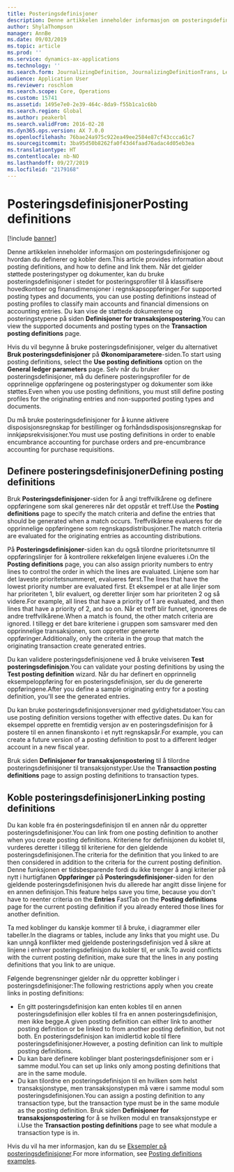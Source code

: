 ```yaml
---
title: Posteringsdefinisjoner
description: Denne artikkelen inneholder informasjon om posteringsdefinisjoner og hvordan du definerer og kobler dem. Når det gjelder støttede posteringstyper og dokumenter, kan du bruke posteringsdefinisjoner i stedet for posteringsprofiler til å klassifisere hovedkontoer og finansdimensjoner i regnskapsoppføringer.
author: ShylaThompson
manager: AnnBe
ms.date: 09/03/2019
ms.topic: article
ms.prod: ''
ms.service: dynamics-ax-applications
ms.technology: ''
ms.search.form: JournalizingDefinition, JournalizingDefinitionTrans, LedgerParameters
audience: Application User
ms.reviewer: roschlom
ms.search.scope: Core, Operations
ms.custom: 15741
ms.assetid: 1495e7e0-2e39-464c-8da9-f55b1ca1c6bb
ms.search.region: Global
ms.author: peakerbl
ms.search.validFrom: 2016-02-28
ms.dyn365.ops.version: AX 7.0.0
ms.openlocfilehash: 76bae24a975c922ea49ee2584e87cf43ccca61c7
ms.sourcegitcommit: 3ba95d50b8262fa0f43d4faad76adac4d05eb3ea
ms.translationtype: HT
ms.contentlocale: nb-NO
ms.lasthandoff: 09/27/2019
ms.locfileid: "2179168"
---
```

# <a name="posting-definitions"></a><span data-ttu-id="9ba7e-104">Posteringsdefinisjoner</span><span class="sxs-lookup"><span data-stu-id="9ba7e-104">Posting definitions</span></span>

[!include [banner](../includes/banner.md)]

<span data-ttu-id="9ba7e-105">Denne artikkelen inneholder informasjon om posteringsdefinisjoner og hvordan du definerer og kobler dem.</span><span class="sxs-lookup"><span data-stu-id="9ba7e-105">This article provides information about posting definitions, and how to define and link them.</span></span>
<span data-ttu-id="9ba7e-106">Når det gjelder støttede posteringstyper og dokumenter, kan du bruke posteringsdefinisjoner i stedet for posteringsprofiler til å klassifisere hovedkontoer og finansdimensjoner i regnskapsoppføringer.</span><span class="sxs-lookup"><span data-stu-id="9ba7e-106">For supported posting types and documents, you can use posting definitions instead of posting profiles to classify main accounts and financial dimensions on accounting entries.</span></span> <span data-ttu-id="9ba7e-107">Du kan vise de støttede dokumentene og posteringstypene på siden **Definisjoner for transaksjonspostering**.</span><span class="sxs-lookup"><span data-stu-id="9ba7e-107">You can view the supported documents and posting types on the **Transaction posting definitions** page.</span></span> 

<span data-ttu-id="9ba7e-108">Hvis du vil begynne å bruke posteringsdefinisjoner, velger du alternativet **Bruk posteringsdefinisjoner** på **Økonomiparametere**-siden.</span><span class="sxs-lookup"><span data-stu-id="9ba7e-108">To start using posting definitions, select the **Use posting definitions** option on the **General ledger parameters** page.</span></span> <span data-ttu-id="9ba7e-109">Selv når du bruker posteringsdefinisjoner, må du definere posteringsprofiler for de opprinnelige oppføringene og posteringstyper og dokumenter som ikke støttes.</span><span class="sxs-lookup"><span data-stu-id="9ba7e-109">Even when you use posting definitions, you must still define posting profiles for the originating entries and non-supported posting types and documents.</span></span> 

<span data-ttu-id="9ba7e-110">Du må bruke posteringsdefinisjoner for å kunne aktivere disposisjonsregnskap for bestillinger og forhåndsdisposisjonsregnskap for innkjøpsrekvisisjoner.</span><span class="sxs-lookup"><span data-stu-id="9ba7e-110">You must use posting definitions in order to enable encumbrance accounting for purchase orders and pre-encumbrance accounting for purchase requisitions.</span></span>

## <a name="defining-posting-definitions"></a><span data-ttu-id="9ba7e-111">Definere posteringsdefinisjoner</span><span class="sxs-lookup"><span data-stu-id="9ba7e-111">Defining posting definitions</span></span>
<span data-ttu-id="9ba7e-112">Bruk **Posteringsdefinisjoner**-siden for å angi treffvilkårene og definere oppføringene som skal genereres når det oppstår et treff.</span><span class="sxs-lookup"><span data-stu-id="9ba7e-112">Use the **Posting definitions** page to specify the match criteria and define the entries that should be generated when a match occurs.</span></span> <span data-ttu-id="9ba7e-113">Treffvilkårene evalueres for de opprinnelige oppføringene som regnskapsdistribusjoner.</span><span class="sxs-lookup"><span data-stu-id="9ba7e-113">The match criteria are evaluated for the originating entries as accounting distributions.</span></span> 

<span data-ttu-id="9ba7e-114">På **Posteringsdefinisjoner**-siden kan du også tilordne prioritetsnumre til oppføringslinjer for å kontrollere rekkefølgen linjene evalueres i.</span><span class="sxs-lookup"><span data-stu-id="9ba7e-114">On the **Posting definitions** page, you can also assign priority numbers to entry lines to control the order in which the lines are evaluated.</span></span> <span data-ttu-id="9ba7e-115">Linjene som har det laveste prioritetsnummeret, evalueres først.</span><span class="sxs-lookup"><span data-stu-id="9ba7e-115">The lines that have the lowest priority number are evaluated first.</span></span> <span data-ttu-id="9ba7e-116">Et eksempel er at alle linjer som har prioriteten 1, blir evaluert, og deretter linjer som har prioriteten 2 og så videre.</span><span class="sxs-lookup"><span data-stu-id="9ba7e-116">For example, all lines that have a priority of 1 are evaluated, and then lines that have a priority of 2, and so on.</span></span> <span data-ttu-id="9ba7e-117">Når et treff blir funnet, ignoreres de andre treffvilkårene.</span><span class="sxs-lookup"><span data-stu-id="9ba7e-117">When a match is found, the other match criteria are ignored.</span></span> <span data-ttu-id="9ba7e-118">I tillegg er det bare kriteriene i gruppen som samsvarer med den opprinnelige transaksjonen, som oppretter genererte oppføringer.</span><span class="sxs-lookup"><span data-stu-id="9ba7e-118">Additionally, only the criteria in the group that match the originating transaction create generated entries.</span></span> 

<span data-ttu-id="9ba7e-119">Du kan validere posteringsdefinisjonene ved å bruke veiviseren **Test posteringsdefinisjon**.</span><span class="sxs-lookup"><span data-stu-id="9ba7e-119">You can validate your posting definitions by using the **Test posting definition** wizard.</span></span> <span data-ttu-id="9ba7e-120">Når du har definert en opprinnelig eksempeloppføring for en posteringsdefinisjon, ser du de genererte oppføringene.</span><span class="sxs-lookup"><span data-stu-id="9ba7e-120">After you define a sample originating entry for a posting definition, you'll see the generated entries.</span></span> 

<span data-ttu-id="9ba7e-121">Du kan bruke posteringsdefinisjonsversjoner med gyldighetsdatoer.</span><span class="sxs-lookup"><span data-stu-id="9ba7e-121">You can use posting definition versions together with effective dates.</span></span> <span data-ttu-id="9ba7e-122">Du kan for eksempel opprette en fremtidig versjon av en posteringsdefinisjon for å postere til en annen finanskonto i et nytt regnskapsår.</span><span class="sxs-lookup"><span data-stu-id="9ba7e-122">For example, you can create a future version of a posting definition to post to a different ledger account in a new fiscal year.</span></span> 

<span data-ttu-id="9ba7e-123">Bruk siden **Definisjoner for transaksjonspostering** til å tilordne posteringsdefinisjoner til transaksjonstyper.</span><span class="sxs-lookup"><span data-stu-id="9ba7e-123">Use the **Transaction posting definitions** page to assign posting definitions to transaction types.</span></span>

## <a name="linking-posting-definitions"></a><span data-ttu-id="9ba7e-124">Koble posteringsdefinisjoner</span><span class="sxs-lookup"><span data-stu-id="9ba7e-124">Linking posting definitions</span></span>
<span data-ttu-id="9ba7e-125">Du kan koble fra én posteringsdefinisjon til en annen når du oppretter posteringsdefinisjoner.</span><span class="sxs-lookup"><span data-stu-id="9ba7e-125">You can link from one posting definition to another when you create posting definitions.</span></span> <span data-ttu-id="9ba7e-126">Kriteriene for definisjonen du koblet til, vurderes deretter i tillegg til kriteriene for den gjeldende posteringsdefinisjonen.</span><span class="sxs-lookup"><span data-stu-id="9ba7e-126">The criteria for the definition that you linked to are then considered in addition to the criteria for the current posting definition.</span></span> <span data-ttu-id="9ba7e-127">Denne funksjonen er tidsbesparende fordi du ikke trenger å angi kriterier på nytt i hurtigfanen **Oppføringer** på **Posteringsdefinisjoner**-siden for den gjeldende posteringsdefinisjonen hvis du allerede har angitt disse linjene for en annen definisjon.</span><span class="sxs-lookup"><span data-stu-id="9ba7e-127">This feature helps save you time, because you don't have to reenter criteria on the **Entries** FastTab on the **Posting definitions** page for the current posting definition if you already entered those lines for another definition.</span></span> 

<span data-ttu-id="9ba7e-128">Ta med koblinger du kanskje kommer til å bruke, i diagrammer eller tabeller.</span><span class="sxs-lookup"><span data-stu-id="9ba7e-128">In the diagrams or tables, include any links that you might use.</span></span> <span data-ttu-id="9ba7e-129">Du kan unngå konflikter med gjeldende posteringsdefinisjon ved å sikre at linjene i enhver posteringsdefinisjon du kobler til, er unik.</span><span class="sxs-lookup"><span data-stu-id="9ba7e-129">To avoid conflicts with the current posting definition, make sure that the lines in any posting definitions that you link to are unique.</span></span> 

<span data-ttu-id="9ba7e-130">Følgende begrensninger gjelder når du oppretter koblinger i posteringsdefinisjoner:</span><span class="sxs-lookup"><span data-stu-id="9ba7e-130">The following restrictions apply when you create links in posting definitions:</span></span>

-   <span data-ttu-id="9ba7e-131">En gitt posteringsdefinisjon kan enten kobles til en annen posteringsdefinisjon eller kobles til fra en annen posteringsdefinisjon, men ikke begge.</span><span class="sxs-lookup"><span data-stu-id="9ba7e-131">A given posting definition can either link to another posting definition or be linked to from another posting definition, but not both.</span></span> <span data-ttu-id="9ba7e-132">En posteringsdefinisjon kan imidlertid koble til flere posteringsdefinisjoner.</span><span class="sxs-lookup"><span data-stu-id="9ba7e-132">However, a posting definition can link to multiple posting definitions.</span></span>
-   <span data-ttu-id="9ba7e-133">Du kan bare definere koblinger blant posteringsdefinisjoner som er i samme modul.</span><span class="sxs-lookup"><span data-stu-id="9ba7e-133">You can set up links only among posting definitions that are in the same module.</span></span>
-   <span data-ttu-id="9ba7e-134">Du kan tilordne en posteringsdefinisjon til en hvilken som helst transaksjonstype, men transaksjonstypen må være i samme modul som posteringsdefinisjonen.</span><span class="sxs-lookup"><span data-stu-id="9ba7e-134">You can assign a posting definition to any transaction type, but the transaction type must be in the same module as the posting definition.</span></span> <span data-ttu-id="9ba7e-135">Bruk siden **Definisjoner for transaksjonspostering** for å se hvilken modul en transaksjonstype er i.</span><span class="sxs-lookup"><span data-stu-id="9ba7e-135">Use the **Transaction posting definitions** page to see what module a transaction type is in.</span></span>


<span data-ttu-id="9ba7e-136">Hvis du vil ha mer informasjon, kan du se [Eksempler på posteringsdefinisjoner](example-posting-definitions.md).</span><span class="sxs-lookup"><span data-stu-id="9ba7e-136">For more information, see [Posting definitions examples](example-posting-definitions.md).</span></span> 


